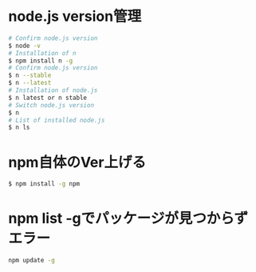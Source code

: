 # node.js version管理
```bash
# Confirm node.js version
$ node -v
# Installation of n
$ npm install n -g
# Confirm node.js version
$ n --stable
$ n --latest
# Installation of node.js
$ n latest or n stable
# Switch node.js version
$ n
# List of installed node.js
$ n ls
```

# npm自体のVer上げる
```bash
$ npm install -g npm
```

# npm list -gでパッケージが見つからずエラー
```bash
npm update -g
```
